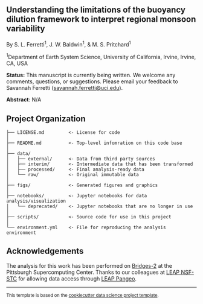 Understanding the limitations of the buoyancy dilution framework to interpret regional monsoon variability
------------

By S. L. Ferretti<sup>1</sup>, J. W. Baldwin<sup>1</sup>, & M. S. Pritchard<sup>1</sup>

<sup>1</sup>Department of Earth System Science, University of California, Irvine, Irvine, CA, USA

**Status:** This manuscript is currently being written. We welcome any comments, questions, or suggestions. Please email your feedback to Savannah Ferretti (savannah.ferretti@uci.edu).

**Abstract**: N/A

Project Organization
------------
```
├── LICENSE.md         <- License for code
│
├── README.md          <- Top-level infomration on this code base
│
├── data/
│   ├── external/      <- Data from third party sources
│   ├── interim/       <- Intermediate data that has been transformed
│   ├── processed/     <- Final analysis-ready data
│   └── raw/           <- Original immutable data
│
├── figs/              <- Generated figures and graphics 
│
├── notebooks/         <- Jupyter notebooks for data analysis/visualization
│   └── deprecated/    <- Jupyter notebooks that are no longer in use
│
├── scripts/           <- Source code for use in this project
│
└── environment.yml    <- File for reproducing the analysis environment
```

Acknowledgements
-------
The analysis for this work has been performed on [Bridges-2](https://www.psc.edu/resources/bridges-2/) at the Pittsburgh Supercomputing Center. Thanks to our colleagues at [LEAP NSF-STC](https://leap.columbia.edu/) for allowing data access through [LEAP Pangeo](https://leap.columbia.edu/research-home/leap-pangeo/).

--------
<p><small>This template is based on the <a target="_blank" href="https://drivendata.github.io/cookiecutter-data-science/">cookiecutter data science project template</a>.</small></p>
